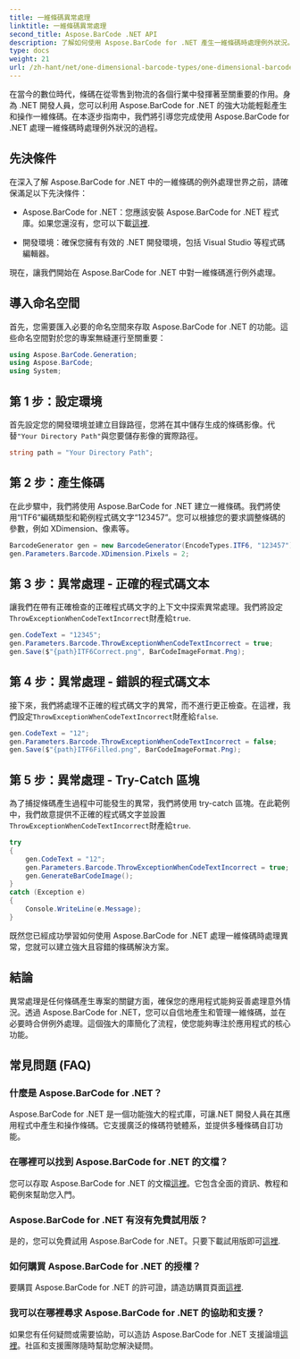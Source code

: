 ```yaml
---
title: 一維條碼異常處理
linktitle: 一維條碼異常處理
second_title: Aspose.BarCode .NET API
description: 了解如何使用 Aspose.BarCode for .NET 產生一維條碼時處理例外狀況。本逐步指南可確保條碼解決方案具有容錯性。現在就開始吧！
type: docs
weight: 21
url: /zh-hant/net/one-dimensional-barcode-types/one-dimensional-barcode-exception-handling/
---
```


在當今的數位時代，條碼在從零售到物流的各個行業中發揮著至關重要的作用。身為 .NET 開發人員，您可以利用 Aspose.BarCode for .NET 的強大功能輕鬆產生和操作一維條碼。在本逐步指南中，我們將引導您完成使用 Aspose.BarCode for .NET 處理一維條碼時處理例外狀況的過程。

## 先決條件

在深入了解 Aspose.BarCode for .NET 中的一維條碼的例外處理世界之前，請確保滿足以下先決條件：

-  Aspose.BarCode for .NET：您應該安裝 Aspose.BarCode for .NET 程式庫。如果您還沒有，您可以下載[這裡](https://releases.aspose.com/barcode/net/).

- 開發環境：確保您擁有有效的 .NET 開發環境，包括 Visual Studio 等程式碼編輯器。

現在，讓我們開始在 Aspose.BarCode for .NET 中對一維條碼進行例外處理。

## 導入命名空間

首先，您需要匯入必要的命名空間來存取 Aspose.BarCode for .NET 的功能。這些命名空間對於您的專案無縫運行至關重要：

```csharp
using Aspose.BarCode.Generation;
using Aspose.BarCode;
using System;
```

## 第 1 步：設定環境

首先設定您的開發環境並建立目錄路徑，您將在其中儲存生成的條碼影像。代替`"Your Directory Path"`與您要儲存影像的實際路徑。

```csharp
string path = "Your Directory Path";
```

## 第 2 步：產生條碼

在此步驟中，我們將使用 Aspose.BarCode for .NET 建立一維條碼。我們將使用“ITF6”編碼類型和範例程式碼文字“123457”。您可以根據您的要求調整條碼的參數，例如 XDimension、像素等。

```csharp
BarcodeGenerator gen = new BarcodeGenerator(EncodeTypes.ITF6, "123457");
gen.Parameters.Barcode.XDimension.Pixels = 2;
```

## 第 3 步：異常處理 - 正確的程式碼文本

讓我們在帶有正確檢查的正確程式碼文字的上下文中探索異常處理。我們將設定`ThrowExceptionWhenCodeTextIncorrect`財產給`true`.

```csharp
gen.CodeText = "12345";
gen.Parameters.Barcode.ThrowExceptionWhenCodeTextIncorrect = true;
gen.Save($"{path}ITF6Correct.png", BarCodeImageFormat.Png);
```

## 第 4 步：異常處理 - 錯誤的程式碼文本

接下來，我們將處理不正確的程式碼文字的異常，而不進行更正檢查。在這裡，我們設定`ThrowExceptionWhenCodeTextIncorrect`財產給`false`.

```csharp
gen.CodeText = "12";
gen.Parameters.Barcode.ThrowExceptionWhenCodeTextIncorrect = false;
gen.Save($"{path}ITF6Filled.png", BarCodeImageFormat.Png);
```

## 第 5 步：異常處理 - Try-Catch 區塊

為了捕捉條碼產生過程中可能發生的異常，我們將使用 try-catch 區塊。在此範例中，我們故意提供不正確的程式碼文字並設置`ThrowExceptionWhenCodeTextIncorrect`財產給`true`.

```csharp
try
{
    gen.CodeText = "12";
    gen.Parameters.Barcode.ThrowExceptionWhenCodeTextIncorrect = true;
    gen.GenerateBarCodeImage();
}
catch (Exception e)
{
    Console.WriteLine(e.Message);
}
```

既然您已經成功學習如何使用 Aspose.BarCode for .NET 處理一維條碼時處理異常，您就可以建立強大且容錯的條碼解決方案。

## 結論

異常處理是任何條碼產生專案的關鍵方面，確保您的應用程式能夠妥善處理意外情況。透過 Aspose.BarCode for .NET，您可以自信地產生和管理一維條碼，並在必要時合併例外處理。這個強大的庫簡化了流程，使您能夠專注於應用程式的核心功能。

## 常見問題 (FAQ)

### 什麼是 Aspose.BarCode for .NET？
Aspose.BarCode for .NET 是一個功能強大的程式庫，可讓.NET 開發人員在其應用程式中產生和操作條碼。它支援廣泛的條碼符號體系，並提供多種條碼自訂功能。

### 在哪裡可以找到 Aspose.BarCode for .NET 的文檔？
您可以存取 Aspose.BarCode for .NET 的文檔[這裡](https://reference.aspose.com/barcode/net/)。它包含全面的資訊、教程和範例來幫助您入門。

### Aspose.BarCode for .NET 有沒有免費試用版？
是的，您可以免費試用 Aspose.BarCode for .NET。只要下載試用版即可[這裡](https://releases.aspose.com/).

### 如何購買 Aspose.BarCode for .NET 的授權？
要購買 Aspose.BarCode for .NET 的許可證，請造訪購買頁面[這裡](https://purchase.aspose.com/buy).

### 我可以在哪裡尋求 Aspose.BarCode for .NET 的協助和支援？
如果您有任何疑問或需要協助，可以造訪 Aspose.BarCode for .NET 支援論壇[這裡](https://forum.aspose.com/c/barcode/13)。社區和支援團隊隨時幫助您解決疑問。
